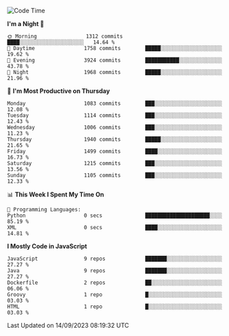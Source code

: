 <!--START_SECTION:waka-->
![Code Time](http://img.shields.io/badge/Code%20Time-1%2C311%20hrs%2031%20mins-blue)

**I'm a Night 🦉** 

```text
🌞 Morning                1312 commits        ████░░░░░░░░░░░░░░░░░░░░░   14.64 % 
🌆 Daytime                1758 commits        █████░░░░░░░░░░░░░░░░░░░░   19.62 % 
🌃 Evening                3924 commits        ███████████░░░░░░░░░░░░░░   43.78 % 
🌙 Night                  1968 commits        █████░░░░░░░░░░░░░░░░░░░░   21.96 % 
```
📅 **I'm Most Productive on Thursday** 

```text
Monday                   1083 commits        ███░░░░░░░░░░░░░░░░░░░░░░   12.08 % 
Tuesday                  1114 commits        ███░░░░░░░░░░░░░░░░░░░░░░   12.43 % 
Wednesday                1006 commits        ███░░░░░░░░░░░░░░░░░░░░░░   11.23 % 
Thursday                 1940 commits        █████░░░░░░░░░░░░░░░░░░░░   21.65 % 
Friday                   1499 commits        ████░░░░░░░░░░░░░░░░░░░░░   16.73 % 
Saturday                 1215 commits        ███░░░░░░░░░░░░░░░░░░░░░░   13.56 % 
Sunday                   1105 commits        ███░░░░░░░░░░░░░░░░░░░░░░   12.33 % 
```


📊 **This Week I Spent My Time On** 

```text
💬 Programming Languages: 
Python                   0 secs              █████████████████████░░░░   85.19 % 
XML                      0 secs              ████░░░░░░░░░░░░░░░░░░░░░   14.81 % 
```

**I Mostly Code in JavaScript** 

```text
JavaScript               9 repos             ███████░░░░░░░░░░░░░░░░░░   27.27 % 
Java                     9 repos             ███████░░░░░░░░░░░░░░░░░░   27.27 % 
Dockerfile               2 repos             ██░░░░░░░░░░░░░░░░░░░░░░░   06.06 % 
Groovy                   1 repo              █░░░░░░░░░░░░░░░░░░░░░░░░   03.03 % 
HTML                     1 repo              █░░░░░░░░░░░░░░░░░░░░░░░░   03.03 % 
```




 Last Updated on 14/09/2023 08:19:32 UTC
<!--END_SECTION:waka-->
